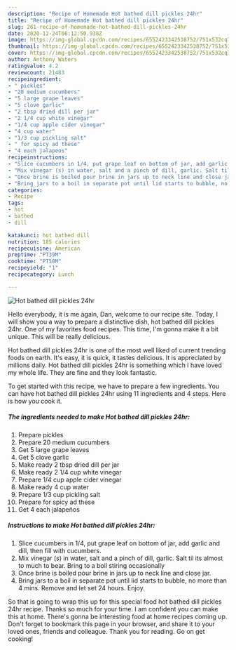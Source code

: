 ```yaml
---
description: "Recipe of Homemade Hot bathed dill pickles 24hr"
title: "Recipe of Homemade Hot bathed dill pickles 24hr"
slug: 261-recipe-of-homemade-hot-bathed-dill-pickles-24hr
date: 2020-12-24T06:12:50.938Z
image: https://img-global.cpcdn.com/recipes/6552423342538752/751x532cq70/hot-bathed-dill-pickles-24hr-recipe-main-photo.jpg
thumbnail: https://img-global.cpcdn.com/recipes/6552423342538752/751x532cq70/hot-bathed-dill-pickles-24hr-recipe-main-photo.jpg
cover: https://img-global.cpcdn.com/recipes/6552423342538752/751x532cq70/hot-bathed-dill-pickles-24hr-recipe-main-photo.jpg
author: Anthony Waters
ratingvalue: 4.2
reviewcount: 21483
recipeingredient:
- " pickles"
- "20 medium cucumbers"
- "5 large grape leaves"
- "5 clove garlic"
- "2 tbsp dried dill per jar"
- "2 1/4 cup white vinegar"
- "1/4 cup apple cider vinegar"
- "4 cup water"
- "1/3 cup pickling salt"
- " for spicy ad these"
- "4 each jalapeos"
recipeinstructions:
- "Slice cucumbers in 1/4, put grape leaf on bottom of jar, add garlic and dill, then fill with cucumbers."
- "Mix vinegar (s) in water, salt and a pinch of dill, garlic. Salt til its almost to much to bear. Bring to a boil stiring occasionally"
- "Once brine is boiled pour brine in jars up to neck line and close jar."
- "Bring jars to a boil in separate pot until lid starts to bubble, no more than 4 mins. Remove and let set 24 hours. Enjoy."
categories:
- Recipe
tags:
- hot
- bathed
- dill

katakunci: hot bathed dill 
nutrition: 185 calories
recipecuisine: American
preptime: "PT39M"
cooktime: "PT50M"
recipeyield: "1"
recipecategory: Lunch

---
```



![Hot bathed dill pickles 24hr](https://img-global.cpcdn.com/recipes/6552423342538752/751x532cq70/hot-bathed-dill-pickles-24hr-recipe-main-photo.jpg)

Hello everybody, it is me again, Dan, welcome to our recipe site. Today, I will show you a way to prepare a distinctive dish, hot bathed dill pickles 24hr. One of my favorites food recipes. This time, I'm gonna make it a bit unique. This will be really delicious.

Hot bathed dill pickles 24hr is one of the most well liked of current trending foods on earth. It's easy, it is quick, it tastes delicious. It is appreciated by millions daily. Hot bathed dill pickles 24hr is something which I have loved my whole life. They are fine and they look fantastic.




To get started with this recipe, we have to prepare a few ingredients. You can have hot bathed dill pickles 24hr using 11 ingredients and 4 steps. Here is how you cook it.

<!--inarticleads1-->

##### The ingredients needed to make Hot bathed dill pickles 24hr:

1. Prepare  pickles
1. Prepare 20 medium cucumbers
1. Get 5 large grape leaves
1. Get 5 clove garlic
1. Make ready 2 tbsp dried dill per jar
1. Make ready 2 1/4 cup white vinegar
1. Prepare 1/4 cup apple cider vinegar
1. Make ready 4 cup water
1. Prepare 1/3 cup pickling salt
1. Prepare  for spicy ad these
1. Get 4 each jalapeños




<!--inarticleads2-->

##### Instructions to make Hot bathed dill pickles 24hr:

1. Slice cucumbers in 1/4, put grape leaf on bottom of jar, add garlic and dill, then fill with cucumbers.
1. Mix vinegar (s) in water, salt and a pinch of dill, garlic. Salt til its almost to much to bear. Bring to a boil stiring occasionally
1. Once brine is boiled pour brine in jars up to neck line and close jar.
1. Bring jars to a boil in separate pot until lid starts to bubble, no more than 4 mins. Remove and let set 24 hours. Enjoy.




So that is going to wrap this up for this special food hot bathed dill pickles 24hr recipe. Thanks so much for your time. I am confident you can make this at home. There's gonna be interesting food at home recipes coming up. Don't forget to bookmark this page in your browser, and share it to your loved ones, friends and colleague. Thank you for reading. Go on get cooking!
